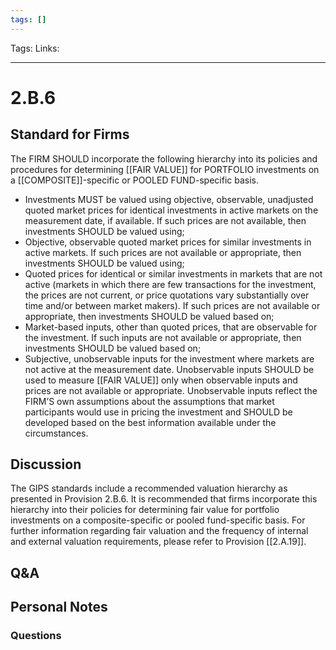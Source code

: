 ```yaml
---
tags: []
---
```

Tags: 
Links: 
___
# 2.B.6
## Standard for Firms
The FIRM SHOULD incorporate the following hierarchy into its policies and procedures for determining [[FAIR VALUE]] for PORTFOLIO investments on a [[COMPOSITE]]-specific or POOLED FUND-specific basis.

- Investments MUST be valued using objective, observable, unadjusted quoted market prices for identical investments in active markets on the measurement date, if available. If such prices are not available, then investments SHOULD be valued using;
- Objective, observable quoted market prices for similar investments in active markets. If such prices are not available or appropriate, then investments SHOULD be valued using;
- Quoted prices for identical or similar investments in markets that are not active (markets in which there are few transactions for the investment, the prices are not current, or price quotations vary substantially over time and/or between market makers). If such prices are not available or appropriate, then investments SHOULD be valued based on;
- Market-based inputs, other than quoted prices, that are observable for the investment. If such inputs are not available or appropriate, then investments SHOULD be valued based on;
- Subjective, unobservable inputs for the investment where markets are not active at the measurement date. Unobservable inputs SHOULD be used to measure [[FAIR VALUE]] only when observable inputs and prices are not available or appropriate. Unobservable inputs reflect the FIRM’S own assumptions about the assumptions that market participants would use in pricing the investment and SHOULD be developed based on the best information available under the circumstances.
## Discussion
The GIPS standards include a recommended valuation hierarchy as presented in Provision 2.B.6. It is recommended that firms incorporate this hierarchy into their policies for determining fair value for portfolio investments on a composite-specific or pooled fund-specific basis. For further information regarding fair valuation and the frequency of internal and external valuation requirements, please refer to Provision [[2.A.19]].
## Q&A

## Personal Notes

### Questions